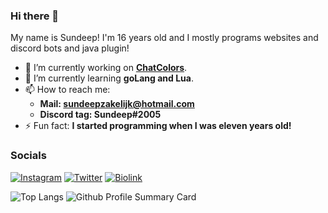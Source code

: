 ### Hi there 👋
My name is Sundeep! I'm 16 years old and I mostly programs websites and discord bots and java plugin!

- 🔭 I’m currently working on [**ChatColors**](https://www.spigotmc.org/resources/chatcolors.100788/).
- 🌱 I’m currently learning **goLang and Lua**.
- 📫 How to reach me:
  - **Mail: sundeepzakelijk@hotmail.com**
  - **Discord tag: Sundeep#2005**
- ⚡ Fun fact: **I started programming when I was eleven years old!**

### Socials
[![Instagram](https://img.shields.io/badge/Instagram-E4405F?style=for-the-badge&logo=instagram&logoColor=white)](https://instagram.com/Sundeep_2005)
[![Twitter](https://img.shields.io/badge/Twitter-1DA1F2?style=for-the-badge&logo=twitter&logoColor=white)](https://twitter.com/SundeepMC)
[![Biolink](https://img.shields.io/badge/bio.link-000000%7D?style=for-the-badge&logo=biolink&logoColor=white)](https://bio.link/Sundeep)

![Top Langs](https://github-readme-stats.vercel.app/api/top-langs/?username=Sundeep-deJongh&theme=white)
![Github Profile Summary Card](https://github-profile-summary-cards.vercel.app/api/cards/profile-details?username=Sundeep-deJongh&theme=vue)
